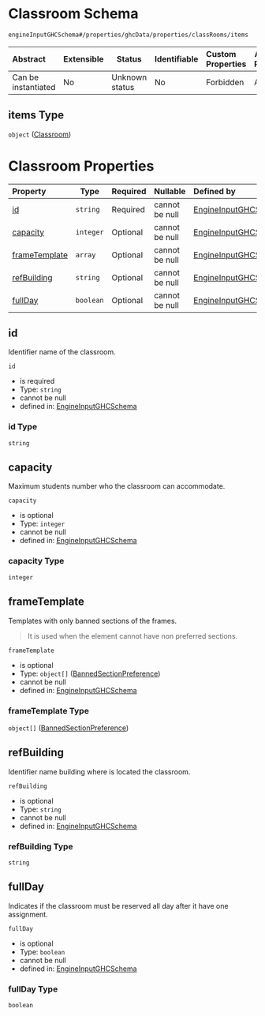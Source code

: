 # Classroom Schema

```txt
engineInputGHCSchema#/properties/ghcData/properties/classRooms/items
```




| Abstract            | Extensible | Status         | Identifiable | Custom Properties | Additional Properties | Access Restrictions | Defined In                                                         |
| :------------------ | ---------- | -------------- | ------------ | :---------------- | --------------------- | ------------------- | ------------------------------------------------------------------ |
| Can be instantiated | No         | Unknown status | No           | Forbidden         | Allowed               | none                | [ghc.schema.json\*](../out/ghc.schema.json "open original schema") |

## items Type

`object` ([Classroom](ghc-properties-ghcdata-properties-classrooms-classroom.md))

# Classroom Properties

| Property                        | Type      | Required | Nullable       | Defined by                                                                                                                                                                                                       |
| :------------------------------ | --------- | -------- | -------------- | :--------------------------------------------------------------------------------------------------------------------------------------------------------------------------------------------------------------- |
| [id](#id)                       | `string`  | Required | cannot be null | [EngineInputGHCSchema](ghc-properties-ghcdata-properties-classrooms-classroom-properties-id.md "engineInputGHCSchema#/properties/ghcData/properties/classRooms/items/properties/id")                             |
| [capacity](#capacity)           | `integer` | Optional | cannot be null | [EngineInputGHCSchema](ghc-properties-ghcdata-properties-classrooms-classroom-properties-capacity.md "engineInputGHCSchema#/properties/ghcData/properties/classRooms/items/properties/capacity")                 |
| [frameTemplate](#frametemplate) | `array`   | Optional | cannot be null | [EngineInputGHCSchema](ghc-properties-ghcdata-properties-classrooms-classroom-properties-bannedframetemplate.md "engineInputGHCSchema#/properties/ghcData/properties/classRooms/items/properties/frameTemplate") |
| [refBuilding](#refbuilding)     | `string`  | Optional | cannot be null | [EngineInputGHCSchema](ghc-properties-ghcdata-properties-classrooms-classroom-properties-refbuilding.md "engineInputGHCSchema#/properties/ghcData/properties/classRooms/items/properties/refBuilding")           |
| [fullDay](#fullday)             | `boolean` | Optional | cannot be null | [EngineInputGHCSchema](ghc-properties-ghcdata-properties-classrooms-classroom-properties-fullday.md "engineInputGHCSchema#/properties/ghcData/properties/classRooms/items/properties/fullDay")                   |

## id

Identifier name of the classroom.


`id`

-   is required
-   Type: `string`
-   cannot be null
-   defined in: [EngineInputGHCSchema](ghc-properties-ghcdata-properties-classrooms-classroom-properties-id.md "engineInputGHCSchema#/properties/ghcData/properties/classRooms/items/properties/id")

### id Type

`string`

## capacity

Maximum students number who the classroom can accommodate.


`capacity`

-   is optional
-   Type: `integer`
-   cannot be null
-   defined in: [EngineInputGHCSchema](ghc-properties-ghcdata-properties-classrooms-classroom-properties-capacity.md "engineInputGHCSchema#/properties/ghcData/properties/classRooms/items/properties/capacity")

### capacity Type

`integer`

## frameTemplate

Templates with only banned sections of the frames.


> It is used when the element cannot have non preferred sections.
>

`frameTemplate`

-   is optional
-   Type: `object[]` ([BannedSectionPreference](ghc-properties-ghcdata-properties-classrooms-classroom-properties-bannedframetemplate-bannedsectionpreference.md))
-   cannot be null
-   defined in: [EngineInputGHCSchema](ghc-properties-ghcdata-properties-classrooms-classroom-properties-bannedframetemplate.md "engineInputGHCSchema#/properties/ghcData/properties/classRooms/items/properties/frameTemplate")

### frameTemplate Type

`object[]` ([BannedSectionPreference](ghc-properties-ghcdata-properties-classrooms-classroom-properties-bannedframetemplate-bannedsectionpreference.md))

## refBuilding

Identifier name building where is located the classroom.


`refBuilding`

-   is optional
-   Type: `string`
-   cannot be null
-   defined in: [EngineInputGHCSchema](ghc-properties-ghcdata-properties-classrooms-classroom-properties-refbuilding.md "engineInputGHCSchema#/properties/ghcData/properties/classRooms/items/properties/refBuilding")

### refBuilding Type

`string`

## fullDay

Indicates if the classroom must be reserved all day after it have one assignment.


`fullDay`

-   is optional
-   Type: `boolean`
-   cannot be null
-   defined in: [EngineInputGHCSchema](ghc-properties-ghcdata-properties-classrooms-classroom-properties-fullday.md "engineInputGHCSchema#/properties/ghcData/properties/classRooms/items/properties/fullDay")

### fullDay Type

`boolean`
